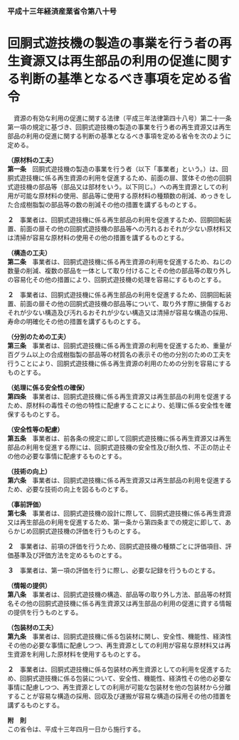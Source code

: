 ### 平成十三年経済産業省令第八十号  
# 回胴式遊技機の製造の事業を行う者の再生資源又は再生部品の利用の促進に関する判断の基準となるべき事項を定める省令  
　資源の有効な利用の促進に関する法律（平成三年法律第四十八号）第二十一条第一項の規定に基づき、回胴式遊技機の製造の事業を行う者の再生資源又は再生部品の利用の促進に関する判断の基準となるべき事項を定める省令を次のように定める。  
  
**（原材料の工夫）**  
**第一条**　回胴式遊技機の製造の事業を行う者（以下「事業者」という。）は、回胴式遊技機に係る再生資源の利用を促進するため、前面の扉、筐体その他の回胴式遊技機の部品等（部品又は部材をいう。以下同じ。）への再生資源としての利用が可能な原材料の使用、部品等に使用する原材料の種類数の削減、めっきをした合成樹脂製の部品等の数の削減その他の措置を講ずるものとする。  
  
**２**　事業者は、回胴式遊技機に係る再生部品の利用を促進するため、回胴回転装置、前面の扉その他の回胴式遊技機の部品等への汚れるおそれが少ない原材料又は清掃が容易な原材料の使用その他の措置を講ずるものとする。  
  
**（構造の工夫）**  
**第二条**　事業者は、回胴式遊技機に係る再生資源の利用を促進するため、ねじの数量の削減、複数の部品を一体として取り付けることその他の部品等の取り外しの容易化その他の措置により、回胴式遊技機の処理を容易にするものとする。  
  
**２**　事業者は、回胴式遊技機に係る再生部品の利用を促進するため、回胴回転装置、前面の扉その他の回胴式遊技機の部品等について、取り外す際に損傷するおそれが少ない構造及び汚れるおそれが少ない構造又は清掃が容易な構造の採用、寿命の明確化その他の措置を講ずるものとする。  
  
**（分別のための工夫）**  
**第三条**　事業者は、回胴式遊技機に係る再生資源の利用を促進するため、重量が百グラム以上の合成樹脂製の部品等の材質名の表示その他の分別のための工夫を行うことにより、回胴式遊技機に係る再生資源の利用のための分別を容易にするものとする。  
  
**（処理に係る安全性の確保）**  
**第四条**　事業者は、回胴式遊技機に係る再生資源又は再生部品の利用を促進するため、原材料の毒性その他の特性に配慮することにより、処理に係る安全性を確保するものとする。  
  
**（安全性等の配慮）**  
**第五条**　事業者は、前各条の規定に即して回胴式遊技機に係る再生資源又は再生部品の利用を促進する際には、回胴式遊技機の安全性及び耐久性、不正の防止その他の必要な事情に配慮するものとする。  
  
**（技術の向上）**  
**第六条**　事業者は、回胴式遊技機に係る再生資源又は再生部品の利用を促進するため、必要な技術の向上を図るものとする。  
  
**（事前評価）**  
**第七条**　事業者は、回胴式遊技機の設計に際して、回胴式遊技機に係る再生資源又は再生部品の利用を促進するため、第一条から第四条までの規定に即して、あらかじめ回胴式遊技機の評価を行うものとする。  
  
**２**　事業者は、前項の評価を行うため、回胴式遊技機の種類ごとに評価項目、評価基準及び評価方法を定めるものとする。  
  
**３**　事業者は、第一項の評価を行うに際し、必要な記録を行うものとする。  
  
**（情報の提供）**  
**第八条**　事業者は、回胴式遊技機の構造、部品等の取り外し方法、部品等の材質名その他の回胴式遊技機に係る再生資源又は再生部品の利用の促進に資する情報の提供を行うものとする。  
  
**（包装材の工夫）**  
**第九条**　事業者は、回胴式遊技機に係る包装材に関し、安全性、機能性、経済性その他の必要な事情に配慮しつつ、再生資源としての利用が容易な原材料又は再生資源を利用した原材料を使用するものとする。  
  
**２**　事業者は、回胴式遊技機に係る包装材の再生資源としての利用を促進するため、回胴式遊技機に係る包装について、安全性、機能性、経済性その他の必要な事情に配慮しつつ、再生資源としての利用が可能な包装材を他の包装材から分離することが容易な構造の採用、回収及び運搬が容易な構造の採用その他の措置を講ずるものとする。  
  
**附　則**  
この省令は、平成十三年四月一日から施行する。  
  
